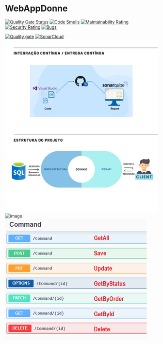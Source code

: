 # WebAppDonne
[![Quality Gate Status](https://sonarcloud.io/api/project_badges/measure?project=rodrigofurlaneti_WebAppDonne&metric=alert_status)](https://sonarcloud.io/summary/new_code?id=rodrigofurlaneti_WebAppDonne)
[![Code Smells](https://sonarcloud.io/api/project_badges/measure?project=rodrigofurlaneti_WebAppDonne&metric=code_smells)](https://sonarcloud.io/summary/new_code?id=rodrigofurlaneti_WebAppDonne)
[![Maintainability Rating](https://sonarcloud.io/api/project_badges/measure?project=rodrigofurlaneti_WebAppDonne&metric=sqale_rating)](https://sonarcloud.io/summary/new_code?id=rodrigofurlaneti_WebAppDonne)
[![Security Rating](https://sonarcloud.io/api/project_badges/measure?project=rodrigofurlaneti_WebAppDonne&metric=security_rating)](https://sonarcloud.io/summary/new_code?id=rodrigofurlaneti_WebAppDonne)
[![Bugs](https://sonarcloud.io/api/project_badges/measure?project=rodrigofurlaneti_WebAppDonne&metric=bugs)](https://sonarcloud.io/summary/new_code?id=rodrigofurlaneti_WebAppDonne)

[![Quality gate](https://sonarcloud.io/api/project_badges/quality_gate?project=rodrigofurlaneti_WebAppDonne)](https://sonarcloud.io/summary/new_code?id=rodrigofurlaneti_WebAppDonne)
[![SonarCloud](https://sonarcloud.io/images/project_badges/sonarcloud-black.svg)](https://sonarcloud.io/summary/new_code?id=rodrigofurlaneti_WebAppDonne)
![image](https://github.com/rodrigofurlaneti/WebAppDonne/blob/master/static/cicd.jpg)
![image](https://github.com/rodrigofurlaneti/WebAppDonne/blob/master/static/estrutura.jpg)
![image](https://user-images.githubusercontent.com/49925421/90770546-3bb67e00-e2f2-11ea-8932-17345061ae3c.png)
![image](https://github.com/rodrigofurlaneti/WebAppDonne/blob/master/static/CommandEntity.png)
